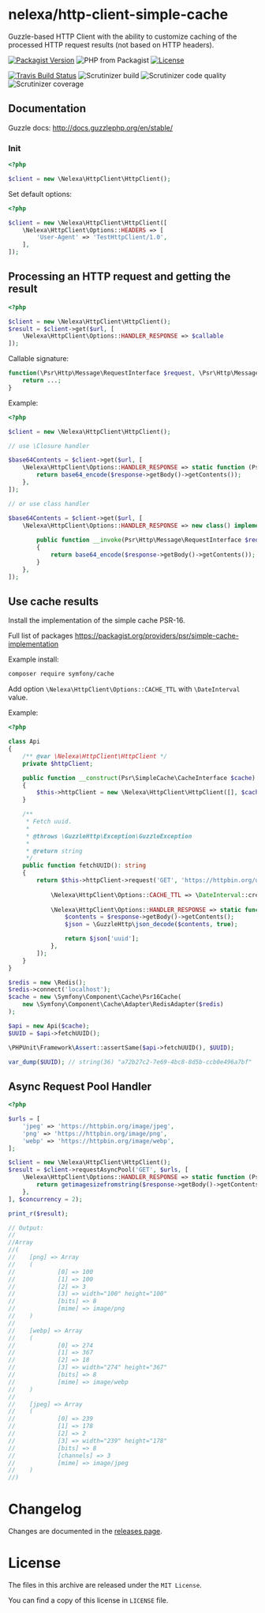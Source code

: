 # nelexa/http-client-simple-cache

Guzzle-based HTTP Client with the ability to customize caching of the processed HTTP request results (not based on HTTP headers).

[![Packagist Version](https://img.shields.io/packagist/v/nelexa/http-client-simple-cache.svg?style=popout)](https://packagist.org/packages/nelexa/http-client-simple-cache)
![PHP from Packagist](https://img.shields.io/packagist/php-v/nelexa/http-client-simple-cache.svg?style=popout&color=yellowgreen)
[![License](https://img.shields.io/packagist/l/nelexa/http-client-simple-cache.svg?style=popout&color=01f176)](https://packagist.org/packages/nelexa/http-client-simple-cache)

[![Travis Build Status](https://img.shields.io/travis/Ne-Lexa/http-client-simple-cache/master.svg?label=Travis&style=popout)](https://travis-ci.org/Ne-Lexa/http-client-simple-cache)
![Scrutinizer build](https://img.shields.io/scrutinizer/build/g/Ne-Lexa/http-client-simple-cache/master.svg?label=Scrutinizer&style=popout)
![Scrutinizer code quality](https://img.shields.io/scrutinizer/quality/g/Ne-Lexa/http-client-simple-cache/master.svg?style=popout)
![Scrutinizer coverage](https://img.shields.io/scrutinizer/coverage/g/Ne-Lexa/http-client-simple-cache/master.svg?style=popout)


## Documentation
Guzzle docs: http://docs.guzzlephp.org/en/stable/

### Init
```php
<?php

$client = new \Nelexa\HttpClient\HttpClient();
```
Set default options:
```php
<?php

$client = new \Nelexa\HttpClient\HttpClient([
    \Nelexa\HttpClient\Options::HEADERS => [
        'User-Agent' => 'TestHttpClient/1.0',
    ],
]);
```

## Processing an HTTP request and getting the result
```php
<?php

$client = new \Nelexa\HttpClient\HttpClient();
$result = $client->get($url, [
    \Nelexa\HttpClient\Options::HANDLER_RESPONSE => $callable
]);
```
Callable signature:
```php
function(\Psr\Http\Message\RequestInterface $request, \Psr\Http\Message\ResponseInterface $response){
    return ...;
}
```
Example:
```php
<?php

$client = new \Nelexa\HttpClient\HttpClient();

// use \Closure handler

$base64Contents = $client->get($url, [
    \Nelexa\HttpClient\Options::HANDLER_RESPONSE => static function (Psr\Http\Message\RequestInterface $request, Psr\Http\Message\ResponseInterface $response) {
        return base64_encode($response->getBody()->getContents());
    },
]);

// or use class handler

$base64Contents = $client->get($url, [
    \Nelexa\HttpClient\Options::HANDLER_RESPONSE => new class() implements \Nelexa\HttpClient\ResponseHandlerInterface {
    
        public function __invoke(Psr\Http\Message\RequestInterface $request, Psr\Http\Message\ResponseInterface $response)
        {
            return base64_encode($response->getBody()->getContents());
        }
    },
]);
```

## Use cache results
Install the implementation of the simple cache PSR-16. 

Full list of packages https://packagist.org/providers/psr/simple-cache-implementation

Example install:
```bash
composer require symfony/cache
```

Add option `\Nelexa\HttpClient\Options::CACHE_TTL` with `\DateInterval` value.

Example:
```php
<?php

class Api
{
    /** @var \Nelexa\HttpClient\HttpClient */
    private $httpClient;

    public function __construct(Psr\SimpleCache\CacheInterface $cache)
    {
        $this->httpClient = new \Nelexa\HttpClient\HttpClient([], $cache);
    }

    /**
     * Fetch uuid.
     *
     * @throws \GuzzleHttp\Exception\GuzzleException
     *
     * @return string
     */
    public function fetchUUID(): string
    {
        return $this->httpClient->request('GET', 'https://httpbin.org/uuid', [
            
            \Nelexa\HttpClient\Options::CACHE_TTL => \DateInterval::createFromDateString('1 min'), // required TTL
            
            \Nelexa\HttpClient\Options::HANDLER_RESPONSE => static function (Psr\Http\Message\RequestInterface $request, Psr\Http\Message\ResponseInterface $response) {
                $contents = $response->getBody()->getContents();
                $json = \GuzzleHttp\json_decode($contents, true);

                return $json['uuid'];
            },
        ]);
    }
}

$redis = new \Redis();
$redis->connect('localhost');
$cache = new \Symfony\Component\Cache\Psr16Cache(
    new \Symfony\Component\Cache\Adapter\RedisAdapter($redis)
);

$api = new Api($cache);
$UUID = $api->fetchUUID();

\PHPUnit\Framework\Assert::assertSame($api->fetchUUID(), $UUID);

var_dump($UUID); // string(36) "a72b27c2-7e69-4bc8-8d5b-ccb0e496a7bf"
```

## Async Request Pool Handler
```php
<?php

$urls = [
    'jpeg' => 'https://httpbin.org/image/jpeg',
    'png' => 'https://httpbin.org/image/png',
    'webp' => 'https://httpbin.org/image/webp',
];

$client = new \Nelexa\HttpClient\HttpClient();
$result = $client->requestAsyncPool('GET', $urls, [
    \Nelexa\HttpClient\Options::HANDLER_RESPONSE => static function (Psr\Http\Message\RequestInterface $request, Psr\Http\Message\ResponseInterface $response) {
        return getimagesizefromstring($response->getBody()->getContents());
    },
], $concurrency = 2);

print_r($result);

// Output:
//
//Array
//(
//    [png] => Array
//    (
//            [0] => 100
//            [1] => 100
//            [2] => 3
//            [3] => width="100" height="100"
//            [bits] => 8
//            [mime] => image/png
//    )
//
//    [webp] => Array
//    (
//            [0] => 274
//            [1] => 367
//            [2] => 18
//            [3] => width="274" height="367"
//            [bits] => 8
//            [mime] => image/webp
//    )
//
//    [jpeg] => Array
//    (
//            [0] => 239
//            [1] => 178
//            [2] => 2
//            [3] => width="239" height="178"
//            [bits] => 8
//            [channels] => 3
//            [mime] => image/jpeg
//    )
//)
```

# Changelog

Changes are documented in the [releases page](https://github.com/Ne-Lexa/http-client-simple-cache/releases).

# License

The files in this archive are released under the `MIT License`.
 
You can find a copy of this license in `LICENSE` file.
